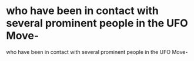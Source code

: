 # who have been in contact with several prominent people in the UFO Move-

who have been in contact with several prominent people in the UFO Move-